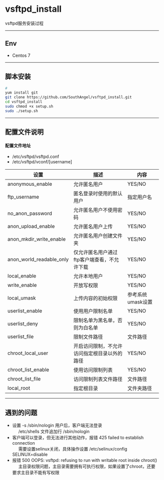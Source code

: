 # vsftpd_install
vsftpd服务安装过程

----
## Env
- Centos 7

----
## 脚本安装
```sh
# 
yum install git 
git clone https://github.com/SouthAngel/vsftpd_install.git
cd vsftpd_install
sudo chmod +x setup.sh
sudo ./setup.sh
```

----
## 配置文件说明
#### 配置文件地址
- /etc/vsftpd/vsftpd.conf
- /etc/vsftpd/vconf/[username]

设置 | 描述 | 内容
-|-|-
anonymous_enable | 允许匿名用户 | YES/NO
ftp_username | 匿名登录时使用的默认用户 | 指定用户名
no_anon_password | 允许匿名用户不使用密码 | YES/NO
anon_upload_enable | 允许匿名用户上传 | YES/NO
anon_mkdir_write_enable | 允许匿名用户创建文件夹 | YES/NO
anon_world_readable_only | 仅允许匿名用户通过ftp客户端查看，不允许下载 | YES/NO
local_enable | 允许本地用户 | YES/NO
write_enable | 开放写权限 | YES/NO
local_umask | 上传内容的初始权限 | 参考系统umask设置
userlist_enable | 使用用户限制名单 | YES/NO
userlist_deny | 限制名单为黑名单，否则为白名单 | YES/NO
userlist_file | 限制文件路径 | 文件路径
chroot_local_user | 开启访问限制，不允许访问指定根目录以外的路径 | YES/NO
chroot_list_enable | 使用访问限制列表 | YES/NO
chroot_list_file | 访问限制列表文件路径 | 文件路径
local_root | 指定根目录 | 文件夹路径

----
## 遇到的问题
- 设置 -s /sbin/nologin 用户后，客户端无法登录  
&nbsp;&nbsp;&nbsp;&nbsp; /etc/shells 文件追加行 /sbin/nologin
- 客户端可以登录，但无法进行其他动作，报错 425 failed to establish connection  
&nbsp;&nbsp;&nbsp;&nbsp; 需要设置selinux关闭，具体操作设置 /etc/selinux/config SELINUX=disable
- 报错 500 OOPS: vsftpd: refusing to run with writable root inside chroot()  
&nbsp;&nbsp;&nbsp;&nbsp; 主目录权限问题，主目录需要拥有可执行权限，如果设置了chroot，还要要求主目录不能有写权限

